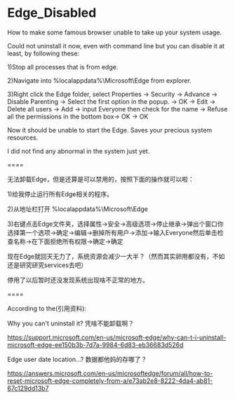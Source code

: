 # Edge_Disabled
How to make some famous browser unable to take up your system usage. 

Could not uninstall it now, even with command line but you can disable it at least, by following these:

1)Stop all processes that is from edge.

2)Navigate into %localappdata%\Microsoft\Edge from explorer.

3)Right click the Edge folder, select Properties -> Security -> Advance -> Disable Parenting -> Select the first option in the popup. -> OK -> Edit -> Delete all users -> Add -> input Everyone then check for the name -> Refuse all the permissions in the bottom box-> OK -> OK

Now it should be unable to start the Edge. Saves your precious system resources.

I did not find any abnormal in the system just yet.

====

无法卸载Edge，但是还算是可以禁用的，按照下面的操作就可以啦：

1)给我停止运行所有Edge相关的程序。

2)从地址栏打开 %localappdata%\Microsoft\Edge

3)右键点击Edge文件夹，选择属性->安全->高级选项->停止继承->弹出个窗口你选择第一个选项->确定->编辑->删掉所有用户->添加->输入Everyone然后单击检查名称->在下面拒绝所有权限->确定->确定

现在Edge就回天无力了，系统资源会减少一大半？（然而其实卵用都没有，不如还是研究研究services去吧）

停用了以后暂时还没发现系统出现啥不正常的地方。

====

According to the(引用资料):

Why you can't uninstall it? 凭啥不能卸载啊？

https://support.microsoft.com/en-us/microsoft-edge/why-can-t-i-uninstall-microsoft-edge-ee150b3b-7d7a-9984-6d83-eb36683d526d

Edge user date location...? 数据都他妈的存哪了？

https://answers.microsoft.com/en-us/microsoftedge/forum/all/how-to-reset-microsoft-edge-completely-from-a/e73ab2e8-8222-4da4-ab81-67c129dd13b7
